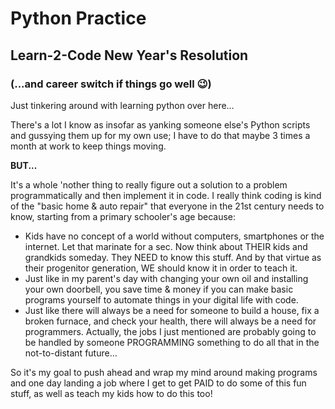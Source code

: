 # Python Practice
## Learn-2-Code New Year's Resolution
### (...and career switch if things go well 😉)

Just tinkering around with learning python over here…

There's a lot I know as insofar as yanking someone else's Python scripts and gussying them up for my own use; I have to do that maybe 3 times a month at work to keep things moving.

**BUT...**

It's a whole 'nother thing to really figure out a solution to a problem programmatically and then implement it in code. I really think coding is kind of the "basic home & auto repair" that everyone in the 21st century needs to know, starting from a primary schooler's age because:

- Kids have no concept of a world without computers, smartphones or the internet. Let that marinate for a sec. Now think about THEIR kids and grandkids someday. They NEED to know this stuff. And by that virtue as their progenitor generation, WE should know it in order to teach it.
- Just like in my parent's day with changing your own oil and installing your own doorbell, you save time & money if you can make basic programs yourself to automate things in your digital life with code.
- Just like there will always be a need for someone to build a house, fix a broken furnace, and check your health, there will always be a need for programmers. Actually, the jobs I just mentioned are probably going to be handled by someone PROGRAMMING something to do all that in the not-to-distant future...

So it's my goal to push ahead and wrap my mind around making programs and one day landing a job where I get to get PAID to do some of this fun stuff, as well as teach my kids how to do this too!
